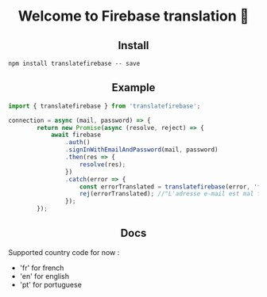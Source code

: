 <h1 align="center">Welcome to Firebase translation 👋</h1>

<h2 align="center">Install</h2>

`npm install translatefirebase -- save`

<h2 align="center">Example</h2>

```js
import { translatefirebase } from 'translatefirebase';

connection = async (mail, password) => {
		return new Promise(async (resolve, reject) => {
			await firebase
				.auth()
				.signInWithEmailAndPassword(mail, password)
				.then(res => {
					resolve(res);
                })
				.catch(error => {
                    const errorTranslated = translatefirebase(error, 'fr');
                    rej(errorTranslated); //"L'adresse e-mail est mal formatée."
                });
		});

```


<h2 align="center">Docs</h2>

Supported country code for now : 
- 'fr' for french
- 'en' for english
- 'pt' for portuguese